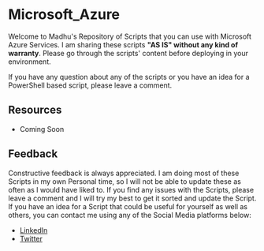 # Microsoft_Azure
Welcome to Madhu's Repository of Scripts that you can use with Microsoft Azure Services. I am sharing these scripts **"AS IS" without any kind of warranty**. Please go through the scripts' content before deploying in your environment.

If you have any question about any of the scripts or you have an idea for a PowerShell based script, please leave a comment.

## Resources
- Coming Soon

## Feedback
Constructive feedback is always appreciated. I am doing most of these Scripts in my own Personal time, so I will not be able to update these as often as I would have liked to. If you find any issues with the Scripts, please leave a comment and I will try my best to get it sorted and update the Script. If you have an idea for a Script that could be useful for yourself as well as others, you can contact me using any of the Social Media platforms below:
- [LinkedIn](https://www.linkedin.com/in/madhuperera/ "LinkedIn")
- [Twitter](https://twitter.com/madhu_perera "Twitter")